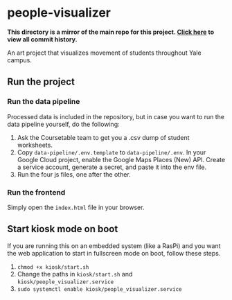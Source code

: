 # people-visualizer

**This directory is a mirror of the main repo for this project. [Click here](https://github.com/EricYale/people-visualizer) to view all commit history.**

An art project that visualizes movement of students throughout Yale campus.

## Run the project

### Run the data pipeline
Processed data is included in the repository, but in case you want to run the data pipeline yourself, do the following:

1. Ask the Coursetable team to get you a .csv dump of student worksheets.
2. Copy `data-pipeline/.env.template` to `data-pipeline/.env`. In your Google Cloud project, enable the Google Maps Places (New) API. Create a service account, generate a secret, and paste it into the env file.
3. Run the four js files, one after the other.

### Run the frontend
Simply open the `index.html` file in your browser.

## Start kiosk mode on boot
If you are running this on an embedded system (like a RasPi) and you want the web application to start in fullscreen mode on boot, follow these steps.

1. `chmod +x kiosk/start.sh`
2. Change the paths in `kiosk/start.sh` and `kiosk/people_visualizer.service`
3. `sudo systemctl enable kiosk/people_visualizer.service`
